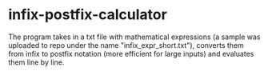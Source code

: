 # infix-postfix-calculator
The program takes in a txt file with mathematical expressions (a sample was uploaded to repo under the name "infix_expr_short.txt"), converts them from infix to postfix notation (more efficient for large inputs) and evaluates them line by line.
